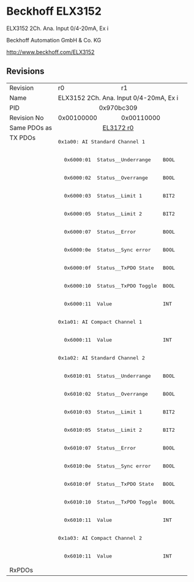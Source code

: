 # Beckhoff ELX3152

ELX3152 2Ch. Ana. Input 0/4-20mA, Ex i

Beckhoff Automation GmbH & Co. KG

http://www.beckhoff.com/ELX3152

## Revisions
<table>
<tr>
<td>Revision</td>
<td>r0</td>
<td>r1</td>
</tr>
<tr>
<td>Name</td>
<td colspan=2 align="center">ELX3152 2Ch. Ana. Input 0/4-20mA, Ex i</td>
</tr>
<tr>
<td>PID</td>
<td colspan=2 align="center">0x970bc309</td>
</tr>
<tr>
<td>Revision No</td>
<td>0x00100000</td>
<td>0x00110000</td>
</tr>
<tr>
<td>Same PDOs as</td>
<td colspan=2 align="center"><a href="EL3172.md">EL3172 r0</a></td>
</tr>
<tr>
<td rowspan=24 valign=top>TX PDOs</td>
<td colspan=2 align="left"><pre>0x1a00: AI Standard Channel 1</pre></td>
<td></td>
</tr>
<tr>
<td colspan=2 align="left"><pre>  0x6000:01  Status__Underrange    BOOL</pre></td>
</tr>
<tr>
<td colspan=2 align="left"><pre>  0x6000:02  Status__Overrange     BOOL</pre></td>
</tr>
<tr>
<td colspan=2 align="left"><pre>  0x6000:03  Status__Limit 1       BIT2</pre></td>
</tr>
<tr>
<td colspan=2 align="left"><pre>  0x6000:05  Status__Limit 2       BIT2</pre></td>
</tr>
<tr>
<td colspan=2 align="left"><pre>  0x6000:07  Status__Error         BOOL</pre></td>
</tr>
<tr>
<td colspan=2 align="left"><pre>  0x6000:0e  Status__Sync error    BOOL</pre></td>
</tr>
<tr>
<td colspan=2 align="left"><pre>  0x6000:0f  Status__TxPDO State   BOOL</pre></td>
</tr>
<tr>
<td colspan=2 align="left"><pre>  0x6000:10  Status__TxPDO Toggle  BOOL</pre></td>
</tr>
<tr>
<td colspan=2 align="left"><pre>  0x6000:11  Value                 INT</pre></td>
</tr>
<tr>
<td colspan=2 align="left"><pre>0x1a01: AI Compact Channel 1</pre></td>
</tr>
<tr>
<td colspan=2 align="left"><pre>  0x6000:11  Value                 INT</pre></td>
</tr>
<tr>
<td colspan=2 align="left"><pre>0x1a02: AI Standard Channel 2</pre></td>
</tr>
<tr>
<td colspan=2 align="left"><pre>  0x6010:01  Status__Underrange    BOOL</pre></td>
</tr>
<tr>
<td colspan=2 align="left"><pre>  0x6010:02  Status__Overrange     BOOL</pre></td>
</tr>
<tr>
<td colspan=2 align="left"><pre>  0x6010:03  Status__Limit 1       BIT2</pre></td>
</tr>
<tr>
<td colspan=2 align="left"><pre>  0x6010:05  Status__Limit 2       BIT2</pre></td>
</tr>
<tr>
<td colspan=2 align="left"><pre>  0x6010:07  Status__Error         BOOL</pre></td>
</tr>
<tr>
<td colspan=2 align="left"><pre>  0x6010:0e  Status__Sync error    BOOL</pre></td>
</tr>
<tr>
<td colspan=2 align="left"><pre>  0x6010:0f  Status__TxPDO State   BOOL</pre></td>
</tr>
<tr>
<td colspan=2 align="left"><pre>  0x6010:10  Status__TxPDO Toggle  BOOL</pre></td>
</tr>
<tr>
<td colspan=2 align="left"><pre>  0x6010:11  Value                 INT</pre></td>
</tr>
<tr>
<td colspan=2 align="left"><pre>0x1a03: AI Compact Channel 2</pre></td>
</tr>
<tr>
<td colspan=2 align="left"><pre>  0x6010:11  Value                 INT</pre></td>
</tr>
<tr>
<td>RxPDOs</td>
<td colspan=2 align="left"></td>
</tr>
</table>
